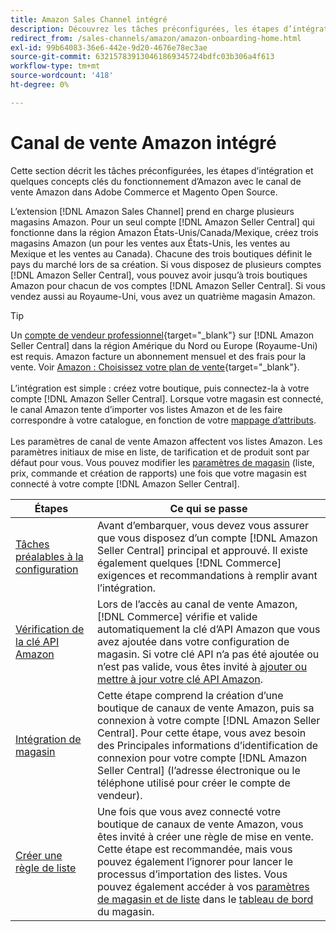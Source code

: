 ```yaml
---
title: Amazon Sales Channel intégré
description: Découvrez les tâches préconfigurées, les étapes d’intégration et le fonctionnement d’Amazon avec Amazon Sales Channel dans Adobe Commerce et Magento Open Source.
redirect_from: /sales-channels/amazon/amazon-onboarding-home.html
exl-id: 99b64083-36e6-442e-9d20-4676e78ec3ae
source-git-commit: 632157839130461869345724bdfc03b306a4f613
workflow-type: tm+mt
source-wordcount: '418'
ht-degree: 0%

---
```


# Canal de vente Amazon intégré

Cette section décrit les tâches préconfigurées, les étapes d’intégration et quelques concepts clés du fonctionnement d’Amazon avec le canal de vente Amazon dans Adobe Commerce et Magento Open Source.

L’extension [!DNL Amazon Sales Channel] prend en charge plusieurs magasins Amazon. Pour un seul compte [!DNL Amazon Seller Central] qui fonctionne dans la région Amazon États-Unis/Canada/Mexique, créez trois magasins Amazon (un pour les ventes aux États-Unis, les ventes au Mexique et les ventes au Canada). Chacune des trois boutiques définit le pays du marché lors de sa création. Si vous disposez de plusieurs comptes [!DNL Amazon Seller Central], vous pouvez avoir jusqu’à trois boutiques Amazon pour chacun de vos comptes [!DNL Amazon Seller Central]. Si vous vendez aussi au Royaume-Uni, vous avez un quatrième magasin Amazon.

>[!TIP]
>
>Un [compte de vendeur professionnel](https://sell.amazon.com/){target=&quot;_blank&quot;} sur [!DNL Amazon Seller Central] dans la région Amérique du Nord ou Europe (Royaume-Uni) est requis. Amazon facture un abonnement mensuel et des frais pour la vente. Voir [Amazon : Choisissez votre plan de vente](https://sell.amazon.com/pricing.html){target=&quot;_blank&quot;}.<br><br>
>L’intégration est simple : créez votre boutique, puis connectez-la à votre compte [!DNL Amazon Seller Central].
>Lorsque votre magasin est connecté, le canal Amazon tente d’importer vos listes Amazon et de les faire correspondre à votre catalogue, en fonction de votre [mappage d’attributs](./attributes-view.md).<br><br>
>Les paramètres de canal de vente Amazon affectent vos listes Amazon. Les paramètres initiaux de mise en liste, de tarification et de produit sont par défaut pour vous. Vous pouvez modifier les [paramètres de magasin](./ob-store-review.md) (liste, prix, commande et création de rapports) une fois que votre magasin est connecté à votre compte [!DNL Amazon Seller Central].

| Étapes | Ce qui se passe |
|--- |--- |
| [Tâches préalables à la configuration](./amazon-pre-setup-tasks.md) | Avant d’embarquer, vous devez vous assurer que vous disposez d’un compte [!DNL Amazon Seller Central] principal et approuvé. Il existe également quelques [!DNL Commerce] exigences et recommandations à remplir avant l’intégration. |
| [Vérification de la clé API Amazon](./amazon-verify-api-key.md) | Lors de l’accès au canal de vente Amazon, [!DNL Commerce] vérifie et valide automatiquement la clé d’API Amazon que vous avez ajoutée dans votre configuration de magasin. Si votre clé API n’a pas été ajoutée ou n’est pas valide, vous êtes invité à [ajouter ou mettre à jour votre clé API Amazon](./amazon-verify-api-key.md). |
| [Intégration de magasin](./store-integration.md) | Cette étape comprend la création d’une boutique de canaux de vente Amazon, puis sa connexion à votre compte [!DNL Amazon Seller Central]. Pour cette étape, vous avez besoin des Principales informations d’identification de connexion pour votre compte [!DNL Amazon Seller Central] (l’adresse électronique ou le téléphone utilisé pour créer le compte de vendeur). |
| [Créer une règle de liste](./ob-create-listing-rule.md) | Une fois que vous avez connecté votre boutique de canaux de vente Amazon, vous êtes invité à créer une règle de mise en vente. Cette étape est recommandée, mais vous pouvez également l’ignorer pour lancer le processus d’importation des listes. Vous pouvez également accéder à vos [paramètres de magasin et de liste](./ob-store-review.md) dans le [tableau de bord](./amazon-store-dashboard.md) du magasin. |
